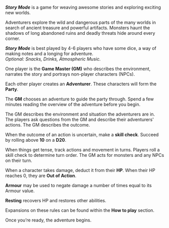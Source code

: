 ***Story Mode*** is a game for weaving awesome stories and exploring exciting new worlds.  

Adventurers explore the wild and dangerous parts of the many worlds in search of ancient treasure and powerful artifacts. Monsters haunt the shadows of long abandoned ruins and deadly threats hide around every corner.

***Story Mode*** is best played by 4-6 players who have some dice, a way of making notes and a longing for adventure.  
*Optional: Snacks, Drinks, Atmospheric Music.*  

One player is the **Game Master (GM)** who describes the environment, narrates the story and portrays non-player characters (NPCs).  

Each other player creates an **Adventurer**. These characters will form the **Party**.  
 
The **GM** chooses an adventure to guide the party through. Spend a few minutes reading the overview of the adventure before you begin.  

The GM describes the environment and situation the adventurers are in.  
The players ask questions from the GM and describe their adventurers' actions. The GM describes the outcome.  

When the outcome of an action is uncertain, make a **skill check**. Succeed by rolling above **10** on a **D20**.  

When things get tense, track actions and movement in turns. Players roll a skill check to determine turn order. The GM acts for monsters and any NPCs on their turn.  

When a character takes damage, deduct it from their **HP**. When their HP reaches 0, they are **Out of Action**.  

**Armour** may be used to negate damage a number of times equal to its Armour value.  

**Resting** recovers HP and restores other abilities.  

Expansions on these rules can be found within the **How to play** section.  

Once you’re ready, the adventure begins.  
